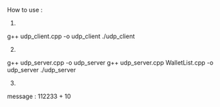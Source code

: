  
How to use :

1. 
g++ udp_client.cpp -o udp_client
./udp_client


2. 
g++ udp_server.cpp -o udp_server
g++ udp_server.cpp WalletList.cpp -o udp_server
./udp_server
 
3.
message : 112233 + 10

